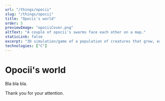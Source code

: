 ```yaml
---
url: "/things/opocii"
slug: "/things/opocii"
title: "Opocii's world"
order: 5
previewImage: "opociiCover.png"
altText: "A couple of opocii's swarms face each other on a map."
staticLink: false
excerpt: "3D simulation/game of a population of creatures that grow, eat, build, kill, die. Made using only a 2D rendering library."
technologies: ["C"]
---
```

# Opocii's world

Bla bla bla.

Thank you for your attention.
